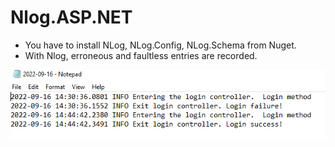 # Nlog.ASP.NET

  - You have to install NLog, NLog.Config, NLog.Schema from Nuget.
  - With Nlog, erroneous and faultless entries are recorded.

![This is an image](https://github.com/ozcanguler/Nlog.ASP.NET/blob/master/WebApplication1/pic/ss.PNG)
